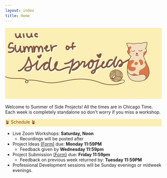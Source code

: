 ```yaml
---
layout: index
title: Home
---
```

<style>
.highlight { 
    background-color: #fcefb5;
    color: #784228;
}
</style>

![SOSP banner image](assets/banner.jpg)

Welcome to Summer of Side Projects! All the times are in Chicago Time. Each week is completely standalone so don't worry if you miss a workshop.

<div class="highlight">🪴 Schedule 🪴</div>

- Live Zoom Workshops: **Saturday, Noon**
  - Recordings will be posted after
- Project Ideas <a href = "https://forms.gle/4ePKapdZFMnYaxae7">(Form)</a> due: **Monday 11:59PM**
  - Feedback given by **Wednesday 11:59pm**
- Project Submission <a href = "https://forms.gle/hWq4m5gsZUF5AMUE7">(Form)</a> due: **Friday 11:59pm**
  - Feedback on previous week returned by: **Tuesday 11:59PM**
- Professional Development sessions will be Sunday evenings or midweek evenings.
